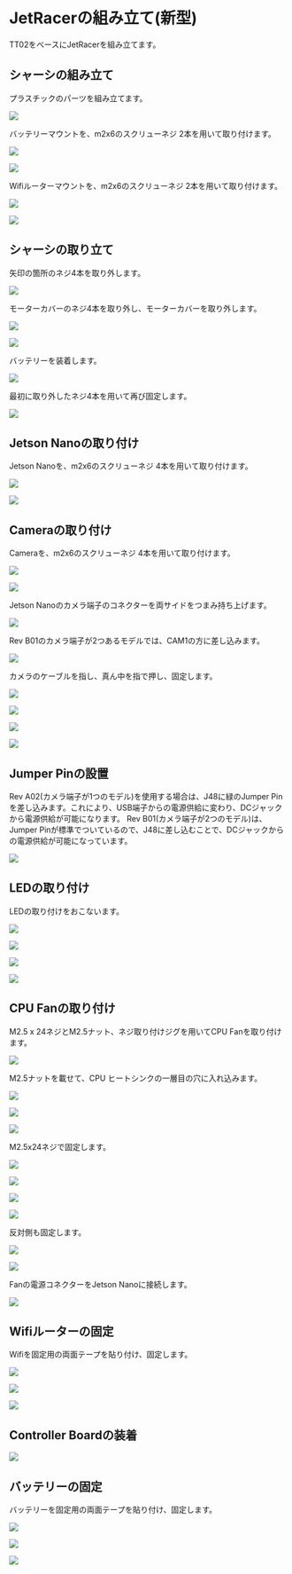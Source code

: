 # JetRacerの組み立て(新型)

TT02をベースにJetRacerを組み立てます。

## シャーシの組み立て

プラスチックのパーツを組み立てます。

![](./img/kit2_001.jpg)

バッテリーマウントを、m2x6のスクリューネジ 2本を用いて取り付けます。
 
![](./img/kit2_002.jpg)

![](./img/kit2_003.jpg)

Wifiルーターマウントを、m2x6のスクリューネジ 2本を用いて取り付けます。

![](./img/kit2_004.jpg)

![](./img/kit2_005.jpg)

## シャーシの取り立て

矢印の箇所のネジ4本を取り外します。

![](./img/kit2_006.jpg)

モーターカバーのネジ4本を取り外し、モーターカバーを取り外します。

![](./img/kit2_007.jpg)

![](./img/kit2_008.jpg)

バッテリーを装着します。

![](./img/kit2_041.jpg)

最初に取り外したネジ4本を用いて再び固定します。

![](./img/kit2_009.jpg)


## Jetson Nanoの取り付け

Jetson Nanoを、m2x6のスクリューネジ 4本を用いて取り付けます。

![](./img/kit2_010.jpg)

![](./img/kit2_011.jpg)

## Cameraの取り付け

Cameraを、m2x6のスクリューネジ 4本を用いて取り付けます。

![](./img/kit2_012.jpg)

![](./img/kit2_013.jpg)

Jetson Nanoのカメラ端子のコネクターを両サイドをつまみ持ち上げます。

![](./img/kit011.png)

Rev B01のカメラ端子が2つあるモデルでは、CAM1の方に差し込みます。

![](./img/kit011_4.png)

カメラのケーブルを指し、真ん中を指で押し、固定します。

![](./img/kit012.png)

![](./img/kit2_014.jpg)

![](./img/kit2_015.jpg)

![](./img/kit2_016.jpg)

## Jumper Pinの設置

Rev A02(カメラ端子が1つのモデル)を使用する場合は、J48に緑のJumper Pinを差し込みます。これにより、USB端子からの電源供給に変わり、DCジャックから電源供給が可能になります。
Rev B01(カメラ端子が2つのモデル)は、Jumper Pinが標準でついているので、J48に差し込むことで、DCジャックからの電源供給が可能になっています。

![](./img/kit016_2.jpg)

## LEDの取り付け

LEDの取り付けをおこないます。

![](./img/kit2_017.jpg)

![](./img/kit2_018.jpg)

![](./img/kit2_019.jpg)

![](./img/kit2_020.jpg)

## CPU Fanの取り付け

M2.5 x 24ネジとM2.5ナット、ネジ取り付けジグを用いてCPU Fanを取り付けます。

![](./img/kit2_021.jpg)

M2.5ナットを載せて、CPU ヒートシンクの一層目の穴に入れ込みます。

![](./img/kit2_022.jpg)

![](./img/kit2_023.jpg)

![](./img/kit2_024.jpg)

M2.5x24ネジで固定します。

![](./img/kit2_025.jpg)

![](./img/kit2_026.jpg)

![](./img/kit2_027.jpg)

![](./img/kit2_028.jpg)

反対側も固定します。

![](./img/kit2_029.jpg)

![](./img/kit2_030.jpg)

Fanの電源コネクターをJetson Nanoに接続します。

![](./img/kit2_031.jpg)

## Wifiルーターの固定

Wifiを固定用の両面テープを貼り付け、固定します。

![](./img/kit2_032.jpg)

![](./img/kit2_033.jpg)

![](./img/kit2_034.jpg)

## Controller Boardの装着

![](./img/kit2_039.jpg)

## バッテリーの固定

バッテリーを固定用の両面テープを貼り付け、固定します。

![](./img/kit2_036.jpg)

![](./img/kit2_037.jpg)

![](./img/kit2_038.jpg)


